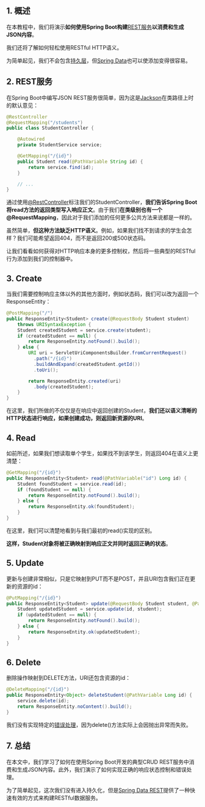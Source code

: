 ## 1. 概述

在本教程中，我们将演示**如何使用Spring Boot构建**[REST服务](https://www.baeldung.com/rest-with-spring-series)**以消费和生成JSON内容**。

我们还将了解如何轻松使用RESTful HTTP语义。

为简单起见，我们不会包含[持久层](https://www.baeldung.com/the-persistence-layer-with-spring-and-jpa)，但[Spring Data](https://www.baeldung.com/the-persistence-layer-with-spring-data-jpa)也可以使添加变得很容易。

## 2. REST服务

在Spring Boot中编写JSON REST服务很简单，因为这是[Jackson](https://www.baeldung.com/jackson)在类路径上时的默认意见：

```java
@RestController
@RequestMapping("/students")
public class StudentController {

    @Autowired
    private StudentService service;

    @GetMapping("/{id}")
    public Student read(@PathVariable String id) {
        return service.find(id);
    }

    // ...
}
```

通过使用[@RestController](https://www.baeldung.com/spring-controller-vs-restcontroller)标注我们的StudentController，**我们告诉Spring Boot将read方法的返回类型写入响应正文**。由于我们**在类级别也有一个@RequestMapping**，因此对于我们添加的任何更多公共方法来说都是一样的。

虽然简单，**但这种方法缺乏HTTP语义**。例如，如果我们找不到请求的学生会怎样？我们可能希望返回404，而不是返回200或500状态码。

让我们看看如何获得对HTTP响应本身的更多控制权，然后将一些典型的RESTful行为添加到我们的控制器中。

## 3. Create

当我们需要控制响应主体以外的其他方面时，例如状态码，我们可以改为返回一个ResponseEntity：

```java
@PostMapping("/")
public ResponseEntity<Student> create(@RequestBody Student student) 
    throws URISyntaxException {
    Student createdStudent = service.create(student);
    if (createdStudent == null) {
        return ResponseEntity.notFound().build();
    } else {
        URI uri = ServletUriComponentsBuilder.fromCurrentRequest()
          .path("/{id}")
          .buildAndExpand(createdStudent.getId())
          .toUri();

        return ResponseEntity.created(uri)
          .body(createdStudent);
    }
}
```

在这里，我们所做的不仅仅是在响应中返回创建的Student，**我们还以语义清晰的HTTP状态进行响应，如果创建成功，则返回新资源的URI**。

## 4. Read

如前所述，如果我们想读取单个学生，如果找不到该学生，则返回404在语义上更清楚：

```java
@GetMapping("/{id}")
public ResponseEntity<Student> read(@PathVariable("id") Long id) {
    Student foundStudent = service.read(id);
    if (foundStudent == null) {
        return ResponseEntity.notFound().build();
    } else {
        return ResponseEntity.ok(foundStudent);
    }
}
```

在这里，我们可以清楚地看到与我们最初的read()实现的区别。

**这样，Student对象将被正确映射到响应正文并同时返回正确的状态**。

## 5. Update

更新与创建非常相似，只是它映射到PUT而不是POST，并且URI包含我们正在更新的资源的id：

```java
@PutMapping("/{id}")
public ResponseEntity<Student> update(@RequestBody Student student, @PathVariable Long id) {
    Student updatedStudent = service.update(id, student);
    if (updatedStudent == null) {
        return ResponseEntity.notFound().build();
    } else {
        return ResponseEntity.ok(updatedStudent);
    }
}
```

## 6. Delete

删除操作映射到DELETE方法，URI还包含资源的id：

```java
@DeleteMapping("/{id}")
public ResponseEntity<Object> deleteStudent(@PathVariable Long id) {
    service.delete(id);
    return ResponseEntity.noContent().build();
}
```

我们没有实现特定的[错误处理](https://www.baeldung.com/exception-handling-for-rest-with-spring)，因为delete()方法实际上会因抛出异常而失败。

## 7. 总结

在本文中，我们学习了如何在使用Spring Boot开发的典型CRUD REST服务中消费和生成JSON内容。此外，我们演示了如何实现正确的响应状态控制和错误处理。

为了简单起见，这次我们没有进入持久化，但是[Spring Data REST](https://www.baeldung.com/spring-data-rest-intro)提供了一种快速有效的方式来构建RESTful数据服务。